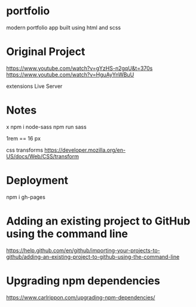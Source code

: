 # portfolio

modern portfolio app built using html and scss

# Original Project

https://www.youtube.com/watch?v=gYzHS-n2gqU&t=370s
https://www.youtube.com/watch?v=HguAyYnWBuU

extensions
Live Server

# Notes

x
npm i node-sass
npm run sass

1rem == 16 px

css transforms
https://developer.mozilla.org/en-US/docs/Web/CSS/transform

# Deployment

npm i gh-pages

# Adding an existing project to GitHub using the command line

https://help.github.com/en/github/importing-your-projects-to-github/adding-an-existing-project-to-github-using-the-command-line

# Upgrading npm dependencies

https://www.carlrippon.com/upgrading-npm-dependencies/

